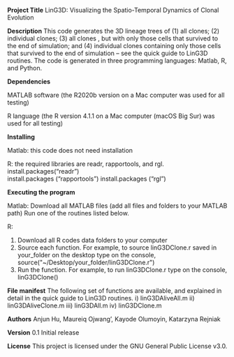 **Project Title**
LinG3D: Visualizing the Spatio-Temporal Dynamics of Clonal Evolution

**Description**
This code generates the 3D lineage trees of (1) all clones; (2) individual clones; (3) all clones , but with only those cells that survived to the end of simulation; and (4) individual clones containing only those cells that survived to the end of simulation – see the quick guide to LinG3D routines. The code is generated in three programming languages: Matlab, R, and Python.

**Dependencies**

MATLAB software (the R2020b version on a Mac computer was used for all testing)

R language (the R version 4.1.1 on a Mac computer (macOS Big Sur) was used for all testing)


**Installing**

Matlab: this code does not need installation

R: the required libraries are readr, rapportools, and rgl. 
        install.packages(“readr”)   
        install.packages (“rapportools”)
        install.packages (“rgl”)
        
**Executing the program**

Matlab: 
Download all MATLAB files (add all files and folders to your MATLAB path)
Run one of the routines listed below. 

R:
1.	Download all R codes data folders to your computer
2.	Source each function. For example, to source linG3DClone.r saved in your_folder on the desktop type on the console,
             source("~/Desktop/your_folder/linG3DClone.r")
3.	Run the function. For example, to run linG3DClone.r type on the console,
                          linG3DClone()

**File manifest**
The following set of functions are available, and explained in detail in the quick guide to LinG3D routines.
i)	linG3DAliveAll.m
ii)	linG3DAliveClone.m
iii)	linG3DAll.m
iv)	linG3DClone.m

**Authors**
Anjun Hu,
Maureiq Ojwang’,
Kayode Olumoyin,
Katarzyna Rejniak

**Version**
0.1
Initial release

**License**
This project is licensed under the GNU General Public License v3.0.
